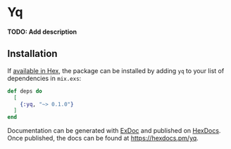# Yq

**TODO: Add description**

## Installation

If [available in Hex](https://hex.pm/docs/publish), the package can be installed
by adding `yq` to your list of dependencies in `mix.exs`:

```elixir
def deps do
  [
    {:yq, "~> 0.1.0"}
  ]
end
```

Documentation can be generated with [ExDoc](https://github.com/elixir-lang/ex_doc)
and published on [HexDocs](https://hexdocs.pm). Once published, the docs can
be found at <https://hexdocs.pm/yq>.


